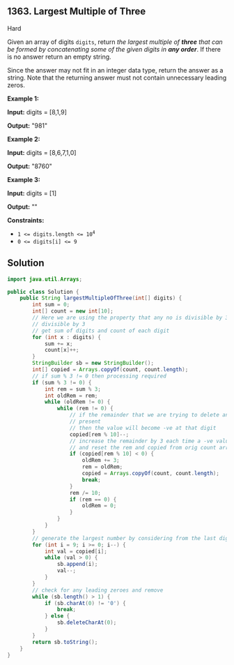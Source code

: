 ## 1363\. Largest Multiple of Three

Hard

Given an array of digits `digits`, return _the largest multiple of **three** that can be formed by concatenating some of the given digits in **any order**_. If there is no answer return an empty string.

Since the answer may not fit in an integer data type, return the answer as a string. Note that the returning answer must not contain unnecessary leading zeros.

**Example 1:**

**Input:** digits = [8,1,9]

**Output:** "981"

**Example 2:**

**Input:** digits = [8,6,7,1,0]

**Output:** "8760"

**Example 3:**

**Input:** digits = [1]

**Output:** ""

**Constraints:**

*   <code>1 <= digits.length <= 10<sup>4</sup></code>
*   `0 <= digits[i] <= 9`

## Solution

```java
import java.util.Arrays;

public class Solution {
    public String largestMultipleOfThree(int[] digits) {
        int sum = 0;
        int[] count = new int[10];
        // Here we are using the property that any no is divisible by 3 when its sum of digits is
        // divisible by 3
        // get sum of digits and count of each digit
        for (int x : digits) {
            sum += x;
            count[x]++;
        }
        StringBuilder sb = new StringBuilder();
        int[] copied = Arrays.copyOf(count, count.length);
        // if sum % 3 != 0 then processing required
        if (sum % 3 != 0) {
            int rem = sum % 3;
            int oldRem = rem;
            while (oldRem != 0) {
                while (rem != 0) {
                    // if the remainder that we are trying to delete and its required digits is not
                    // present
                    // then the value will become -ve at that digit
                    copied[rem % 10]--;
                    // increase the remainder by 3 each time a -ve value is found
                    // and reset the rem and copied from orig count array and break
                    if (copied[rem % 10] < 0) {
                        oldRem += 3;
                        rem = oldRem;
                        copied = Arrays.copyOf(count, count.length);
                        break;
                    }
                    rem /= 10;
                    if (rem == 0) {
                        oldRem = 0;
                    }
                }
            }
        }
        // generate the largest number by considering from the last digit ie 9,8,7,6...
        for (int i = 9; i >= 0; i--) {
            int val = copied[i];
            while (val > 0) {
                sb.append(i);
                val--;
            }
        }
        // check for any leading zeroes and remove
        while (sb.length() > 1) {
            if (sb.charAt(0) != '0') {
                break;
            } else {
                sb.deleteCharAt(0);
            }
        }
        return sb.toString();
    }
}
```